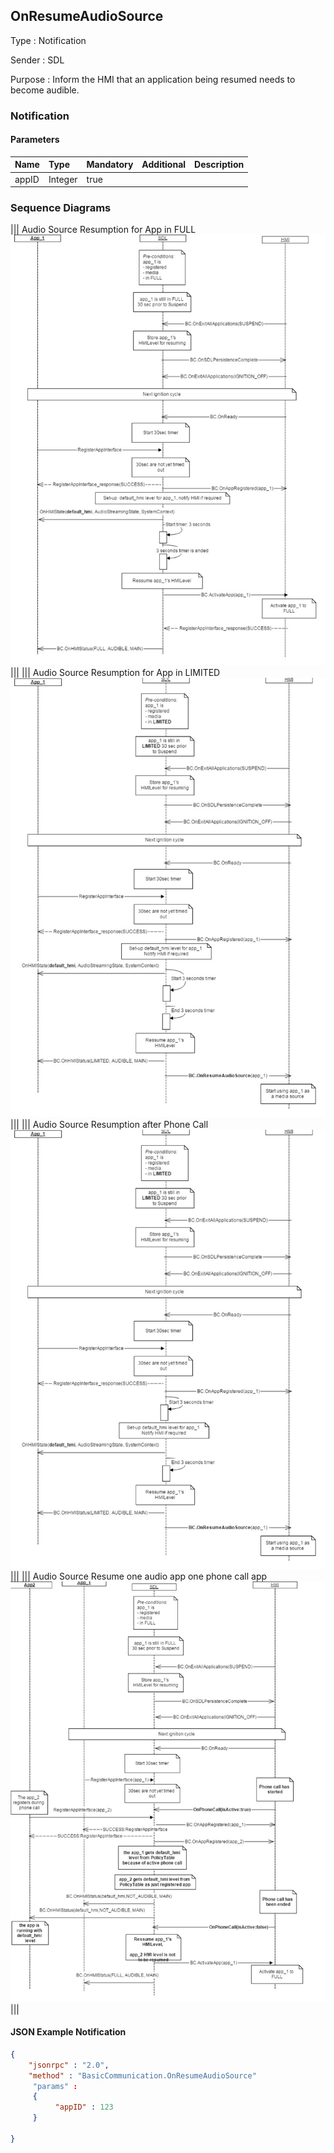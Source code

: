 ## OnResumeAudioSource

Type
: Notification

Sender
: SDL

Purpose
: Inform the HMI that an application being resumed needs to become audible.


### Notification

#### Parameters

|Name|Type|Mandatory|Additional|Description|
|:---|:---|:--------|:---------|:----------|
|appID|Integer|true|||

### Sequence Diagrams
|||
Audio Source Resumption for App in FULL
![OnResumeAudioSource](./assets/OnResumeAudioSourceFull.png)
|||
|||
Audio Source Resumption for App in LIMITED
![OnResumeAudioSource](./assets/OnResumeAudioSourceLimited.png)
|||
|||
Audio Source Resumption after Phone Call
![OnResumeAudioSource](./assets/OnResumeAudioSourcePhone.png)
|||
|||
Audio Source Resume one audio app one phone call app
![OnResumeAudioSource](./assets/OnResumeAudioSourceMultiple.png)
|||

#### JSON Example Notification
```json
{
	"jsonrpc" : "2.0",
	"method" : "BasicCommunication.OnResumeAudioSource"
     "params" :
	 {
		  "appID" : 123
 	 }

}
```
